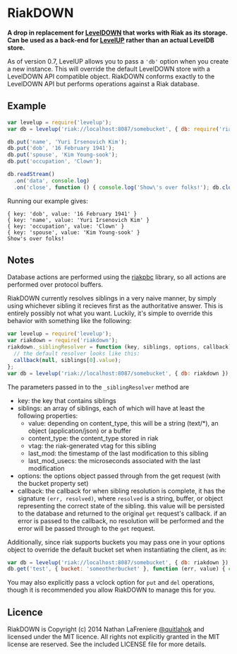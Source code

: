 # RiakDOWN

**A drop in replacement for [LevelDOWN](https://github.com/rvagg/node-leveldown) that works with Riak as its storage. Can be used as a back-end for [LevelUP](https://github.com/rvagg/node-levelup) rather than an actual LevelDB store.**

As of version 0.7, LevelUP allows you to pass a `'db'` option when you create a new instance. This will override the default LevelDOWN store with a LevelDOWN API compatible object. RiakDOWN conforms exactly to the LevelDOWN API but performs operations against a Riak database.

## Example

```js
var levelup = require('levelup');
var db = levelup('riak://localhost:8087/somebucket', { db: require('riakdown') });

db.put('name', 'Yuri Irsenovich Kim');
db.put('dob', '16 February 1941');
db.put('spouse', 'Kim Young-sook');
db.put('occupation', 'Clown');

db.readStream()
  .on('data', console.log)
  .on('close', function () { console.log('Show\'s over folks!'); db.close(); });
```

Running our example gives:

```
{ key: 'dob', value: '16 February 1941' }
{ key: 'name', value: 'Yuri Irsenovich Kim' }
{ key: 'occupation', value: 'Clown' }
{ key: 'spouse', value: 'Kim Young-sook' }
Show's over folks!
```

## Notes

Database actions are performed using the [riakpbc](https://github.com/nlf/riakpbc) library, so all actions are performed over protocol buffers.

RiakDOWN currently resolves siblings in a very naive manner, by simply using whichever sibling it recieves first as the authoritative answer. This is entirely possibly not what you want. Luckily, it's simple to override this behavior with something like the following:

```js
var levelup = require('levelup');
var riakdown = require('riakdown');
riakdown._siblingResolver = function (key, siblings, options, callback) {
  // the default resolver looks like this:
  callback(null, siblings[0].value);
};
var db = levelup('riak://localhost:8087/somebucket', { db: riakdown });
```

The parameters passed in to the `_siblingResolver` method are

- key: the key that contains siblings
- siblings: an array of siblings, each of which will have at least the following properties:
  - value: depending on content_type, this will be a string (text/*), an object (application/json) or a buffer
  - content_type: the content_type stored in riak
  - vtag: the riak-generated vtag for this sibling
  - last_mod: the timestamp of the last modification to this sibling
  - last_mod_usecs: the microseconds associated with the last modification
- options: the options object passed through from the get request (with the bucket property set)
- callback: the callback for when sibling resolution is complete, it has the signature `(err, resolved)`, where `resolved` is a string, buffer, or object representing the correct state of the sibling. this value will be persisted to the database and returned to the original `get` request's callback. if an error is passed to the callback, no resolution will be performed and the error will be passed through to the `get` request.

Additionally, since riak supports buckets you may pass one in your options object to override the default bucket set when instantiating the client, as in:

```js
var db = levelup('riak://localhost:8087/somebucket', { db: riakdown }); // default bucket is now 'somebucket'
db.get('test', { bucket: 'someotherbucket' }, function (err, value) { console.log(value); }); // will use bucket 'someotherbucket'
```

You may also explicitly pass a vclock option for `put` and `del` operations, though it is recommended you allow RiakDOWN to manage this for you.

## Licence

RiakDOWN is Copyright (c) 2014 Nathan LaFreniere [@quitlahok](https://twitter.com/quitlahok) and licensed under the MIT licence. All rights not explicitly granted in the MIT license are reserved. See the included LICENSE file for more details.

